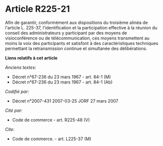 # Article R225-21

Afin de garantir, conformément aux dispositions du troisième alinéa de l'article L. 225-37, l'identification et la
participation effective à la réunion du conseil des administrateurs y participant par des moyens de visioconférence ou de
télécommunication, ces moyens transmettent au moins la voix des participants et satisfont à des caractéristiques techniques
permettant la retransmission continue et simultanée des délibérations.

**Liens relatifs à cet article**

_Anciens textes_:

  - Décret n°67-236 du 23 mars 1967 - art. 84-1 (M)
  - Décret n°67-236 du 23 mars 1967 - art. 84-1 (Ab)

_Codifié par_:

  - Décret n°2007-431 2007-03-25 JORF 27 mars 2007

_Cité par_:

  - Code de commerce - art. R225-48 (V)

_Cite_:

  - Code de commerce. - art. L225-37 (M)
